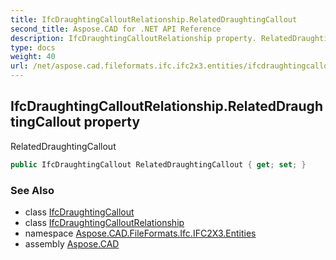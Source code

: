 ```yaml
---
title: IfcDraughtingCalloutRelationship.RelatedDraughtingCallout
second_title: Aspose.CAD for .NET API Reference
description: IfcDraughtingCalloutRelationship property. RelatedDraughtingCallout
type: docs
weight: 40
url: /net/aspose.cad.fileformats.ifc.ifc2x3.entities/ifcdraughtingcalloutrelationship/relateddraughtingcallout/
---
```

## IfcDraughtingCalloutRelationship.RelatedDraughtingCallout property

RelatedDraughtingCallout

```csharp
public IfcDraughtingCallout RelatedDraughtingCallout { get; set; }
```

### See Also

* class [IfcDraughtingCallout](../../ifcdraughtingcallout/)
* class [IfcDraughtingCalloutRelationship](../)
* namespace [Aspose.CAD.FileFormats.Ifc.IFC2X3.Entities](../../ifcdraughtingcalloutrelationship/)
* assembly [Aspose.CAD](../../../)


